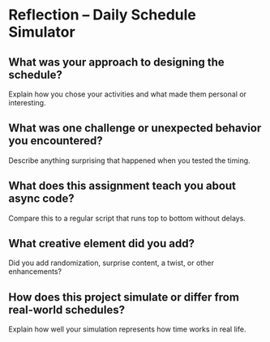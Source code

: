# Reflection – Daily Schedule Simulator

## What was your approach to designing the schedule?
Explain how you chose your activities and what made them personal or interesting.

## What was one challenge or unexpected behavior you encountered?
Describe anything surprising that happened when you tested the timing.

## What does this assignment teach you about async code?
Compare this to a regular script that runs top to bottom without delays.

## What creative element did you add?
Did you add randomization, surprise content, a twist, or other enhancements?

## How does this project simulate or differ from real-world schedules?
Explain how well your simulation represents how time works in real life.
